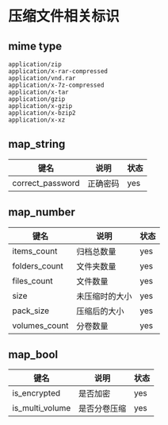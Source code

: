 # 压缩文件相关标识

## mime type

```
application/zip
application/x-rar-compressed
application/vnd.rar
application/x-7z-compressed
application/x-tar
application/gzip
application/x-gzip
application/x-bzip2
application/x-xz
```

## map_string

键名 | 说明 | 状态
---|---|---
correct_password| 正确密码 | yes

## map_number

键名 | 说明 | 状态
---|---|---
items_count | 归档总数量 | yes
folders_count | 文件夹数量 | yes
files_count | 文件数量 | yes
size | 未压缩时的大小 | yes 
pack_size | 压缩后的大小 | yes
volumes_count | 分卷数量 | yes

## map_bool

键名 | 说明| 状态
---|---|---
is_encrypted | 是否加密 | yes
is_multi_volume | 是否分卷压缩 | yes
